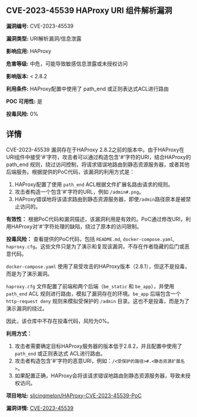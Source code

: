## CVE-2023-45539 HAProxy URI 组件解析漏洞

**漏洞编号:** CVE-2023-45539

**漏洞类型:** URI解析漏洞/信息泄露

**影响应用:** HAProxy

**危害等级:** 中危，可能导致敏感信息泄露或未授权访问

**影响版本:** < 2.8.2

**利用条件:** HAProxy配置中使用了 path_end 或正则表达式ACL进行路由

**POC 可用性:** 是

**投毒风险:** 0%

## 详情

CVE-2023-45539 漏洞存在于HAProxy 2.8.2之前的版本中。由于HAProxy在URI组件中接受'#'字符，攻击者可以通过构造包含'#'字符的URI，结合HAProxy的 path_end 规则，绕过访问控制，将请求错误地路由到静态资源服务器，或者其他后端服务。根据提供的PoC代码，该漏洞的利用方式是：

1.  HAProxy配置了使用 `path_end` ACL根据文件扩展名路由请求的规则。
2.  攻击者构造一个包含'#'字符的URL，例如 `/admin#.png`。
3.  HAProxy错误地将该请求路由到静态资源服务器，即使`/admin`路径原本是被禁止访问的。

**有效性：**
根据PoC代码和漏洞描述，该漏洞利用是有效的。PoC通过修改URI，利用HAProxy对'#'字符处理的缺陷，绕过了原本的访问限制。

**投毒风险：**
查看提供的PoC代码，包括 `README.md`, `docker-compose.yaml`, `haproxy.cfg`。这些文件只是为了演示和复现该漏洞，不存在作者隐藏的后门或恶意代码。

`docker-compose.yaml` 使用了易受攻击的HAProxy版本（2.8.1），但这不是投毒，而是为了演示漏洞。

`haproxy.cfg` 文件配置了前端和两个后端（`be_static` 和 `be_app`），并使用 `path_end` ACL 规则进行路由，模拟了漏洞存在的环境。`be_app` 后端包含一个 `http-request deny` 规则来模拟受保护的 `/admin` 目录。这也不是投毒，而是为了演示漏洞的绕过。

因此，该仓库中不存在投毒代码，风险为0%。

**利用方式：**
1.  攻击者需要确定目标HAProxy服务器的版本低于2.8.2，并且配置中使用了 `path_end` 或正则表达式 ACL进行路由。
2.  攻击者构造包含'#'字符的恶意URI，例如：`/<受保护的路径>#.<静态资源扩展名>`。
3.  如果配置正确，HAProxy会将该请求错误地路由到静态资源服务器，导致未授权访问。


**项目地址:** [slicingmelon/HAProxy-CVE-2023-45539-PoC](https://github.com/slicingmelon/HAProxy-CVE-2023-45539-PoC)

**漏洞详情:** [CVE-2023-45539](https://nvd.nist.gov/vuln/detail/CVE-2023-45539)